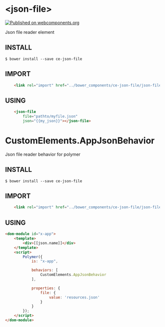 # \<json-file\>

[![Published on webcomponents.org](https://img.shields.io/badge/webcomponents.org-published-blue.svg)](https://www.webcomponents.org/element/seijihirao/ce-json-file)

Json file reader element

## INSTALL

```
$ bower install --save ce-json-file
```

## IMPORT

```HTML
    <link rel="import" href="../bower_components/ce-json-file/json-file.html">
```

## USING

```HTML
    <json-file
        file="pathto/myfile.json"
        json="{{my_json}}"></json-file>
```

# CustomElements.AppJsonBehavior

Json file reader behavior for polymer

## INSTALL

```
$ bower install --save ce-json-file
```

## IMPORT

```HTML
    <link rel="import" href="../bower_components/ce-json-file/json-file-behavior.html">
```

## USING

```HTML
<dom-module id="x-app">
    <template>
        <div>[[json.name]]</div>
    </template>
    <script>
        Polymer({
            is: "x-app",

            behaviors: [
                CustomElements.AppJsonBehavior
            ],

            properties: {
                file: {
                    value: 'resources.json'
                }
            }
        });
    </script>
</dom-module>
```